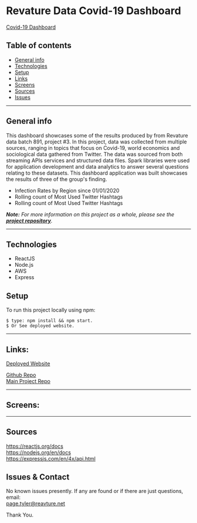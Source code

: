 # Revature Data Covid-19 Dashboard

[Covid-19 Dashboard](https://sapling-zoneclocks.herokuapp.com/)

## Table of contents
* [General info](#general-info)
* [Technologies](#technologies)
* [Setup](#setup)
* [Links](#links)
* [Screens](#screen-grabs)
* [Sources](#sources)
* [Issues](#issues)

___

## General info
This dashboard showcases some of the results produced by from Revature data batch 891, project #3. In this project, data was collected from multiple sources, ranging in topics that focus on Covid-19, world economics and sociological data gathered from Twitter. The data was sourced from both streaming APIs services and structured data files. Spark libraries were used for application development and data analytics to answer several questions relating to these datasets. This dashboard application was built showcases the results of three of the group's finding.
<ul>
    <li>Infection Rates by Region since 01/01/2020</li>
    <li>Rolling count of Most Used Twitter Hashtags</li>
    <li>Rolling count of Most Used Twitter Hashtags</li>
</ul>

<em><p><b>Note:</b> For more information on this project as a whole, please see the <a href='https://github.com/891-MehrabRahman-CovidAnalysis/covid-analysis-1' target="_blank"><b>project repository</b></a>.</p></em>
___

## Technologies
* ReactJS
* Node.js
* AWS
* Express

	
## Setup
To run this project locally using npm:
```
$ type: npm install && npm start.
$ Or See deployed website.  
```
___

## Links:
[Deployed Website](https://covid-data-dashbrd.herokuapp.com/)

[Github Repo](https://github.com/drthisguy/covid-dashboard)           
[Main Project Repo](https://github.com/891-MehrabRahman-CovidAnalysis/covid-analysis-1)         

___

## Screens:

___

## Sources
https://reactjs.org/docs            
https://nodejs.org/en/docs            
https://expressjs.com/en/4x/api.html            


## Issues & Contact

No known issues presently. 
If any are found or if there are just questions, email:  
page.tyler@reavture.net 

Thank You.